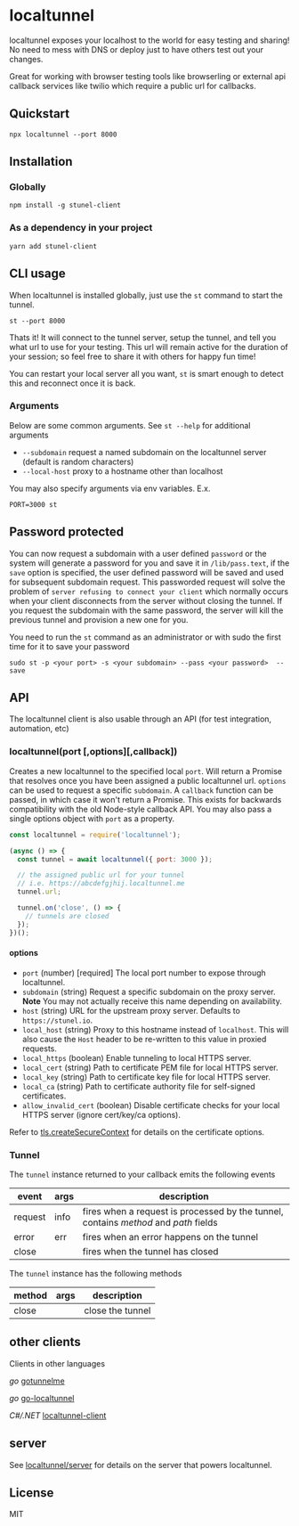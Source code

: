 # localtunnel

localtunnel exposes your localhost to the world for easy testing and sharing! No need to mess with DNS or deploy just to have others test out your changes.

Great for working with browser testing tools like browserling or external api callback services like twilio which require a public url for callbacks.

## Quickstart

```
npx localtunnel --port 8000
```

## Installation

### Globally

```
npm install -g stunel-client
```

### As a dependency in your project

```
yarn add stunel-client
```

## CLI usage

When localtunnel is installed globally, just use the `st` command to start the tunnel.

```
st --port 8000
```

Thats it! It will connect to the tunnel server, setup the tunnel, and tell you what url to use for your testing. This url will remain active for the duration of your session; so feel free to share it with others for happy fun time!

You can restart your local server all you want, `st` is smart enough to detect this and reconnect once it is back.

### Arguments

Below are some common arguments. See `st --help` for additional arguments

- `--subdomain` request a named subdomain on the localtunnel server (default is random characters)
- `--local-host` proxy to a hostname other than localhost

You may also specify arguments via env variables. E.x.

```
PORT=3000 st
```

## Password protected

You can now request a subdomain with a user defined `password` or the system will generate a password for you and save it in  `/lib/pass.text`, if the `save` option is specified, the user defined password will be saved and used for subsequent subdomain request.
This passworded request will solve the problem of `server refusing to connect your client` which normally occurs when your client disconnects from the server without closing the tunnel. If you request the subdomain with the same password, the server will kill the previous tunnel and provision a new one for you.

You need to run the `st` command as an administrator or with sudo the first time for it to save your password

```
sudo st -p <your port> -s <your subdomain> --pass <your password>  --save
```

## API

The localtunnel client is also usable through an API (for test integration, automation, etc)

### localtunnel(port [,options][,callback])

Creates a new localtunnel to the specified local `port`. Will return a Promise that resolves once you have been assigned a public localtunnel url. `options` can be used to request a specific `subdomain`. A `callback` function can be passed, in which case it won't return a Promise. This exists for backwards compatibility with the old Node-style callback API. You may also pass a single options object with `port` as a property.

```js
const localtunnel = require('localtunnel');

(async () => {
  const tunnel = await localtunnel({ port: 3000 });

  // the assigned public url for your tunnel
  // i.e. https://abcdefgjhij.localtunnel.me
  tunnel.url;

  tunnel.on('close', () => {
    // tunnels are closed
  });
})();
```

#### options

- `port` (number) [required] The local port number to expose through localtunnel.
- `subdomain` (string) Request a specific subdomain on the proxy server. **Note** You may not actually receive this name depending on availability.
- `host` (string) URL for the upstream proxy server. Defaults to `https://stunel.io`.
- `local_host` (string) Proxy to this hostname instead of `localhost`. This will also cause the `Host` header to be re-written to this value in proxied requests.
- `local_https` (boolean) Enable tunneling to local HTTPS server.
- `local_cert` (string) Path to certificate PEM file for local HTTPS server.
- `local_key` (string) Path to certificate key file for local HTTPS server.
- `local_ca` (string) Path to certificate authority file for self-signed certificates.
- `allow_invalid_cert` (boolean) Disable certificate checks for your local HTTPS server (ignore cert/key/ca options).

Refer to [tls.createSecureContext](https://nodejs.org/api/tls.html#tls_tls_createsecurecontext_options) for details on the certificate options.

### Tunnel

The `tunnel` instance returned to your callback emits the following events

| event   | args | description                                                                          |
| ------- | ---- | ------------------------------------------------------------------------------------ |
| request | info | fires when a request is processed by the tunnel, contains _method_ and _path_ fields |
| error   | err  | fires when an error happens on the tunnel                                            |
| close   |      | fires when the tunnel has closed                                                     |

The `tunnel` instance has the following methods

| method | args | description      |
| ------ | ---- | ---------------- |
| close  |      | close the tunnel |

## other clients

Clients in other languages

_go_ [gotunnelme](https://github.com/NoahShen/gotunnelme)

_go_ [go-localtunnel](https://github.com/localtunnel/go-localtunnel)

_C#/.NET_ [localtunnel-client](https://github.com/angelobreuer/localtunnel-client)

## server

See [localtunnel/server](//github.com/localtunnel/server) for details on the server that powers localtunnel.

## License

MIT

